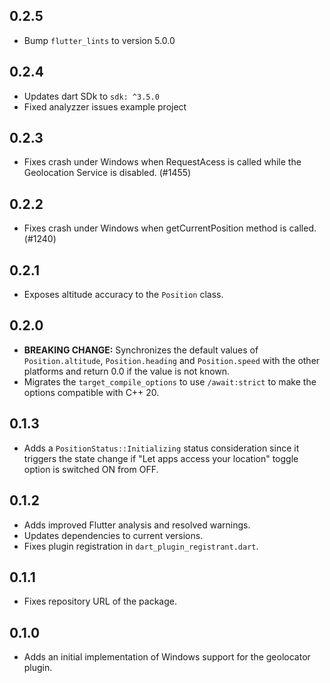 ## 0.2.5

- Bump `flutter_lints` to version 5.0.0

## 0.2.4

* Updates dart SDk to `sdk: ^3.5.0`
* Fixed analyzzer issues example project

## 0.2.3

* Fixes crash under Windows when RequestAcess is called while the Geolocation Service is disabled. (#1455)

## 0.2.2

* Fixes crash under Windows when getCurrentPosition method is called. (#1240)

## 0.2.1

* Exposes altitude accuracy to the `Position` class.

## 0.2.0

* **BREAKING CHANGE:** Synchronizes the default values of `Position.altitude`, `Position.heading` and `Position.speed` with the other platforms and return 0.0 if the value is not known.
* Migrates the `target_compile_options` to use `/await:strict` to make the options compatible with C++ 20.

## 0.1.3

* Adds a `PositionStatus::Initializing` status consideration since it triggers the state change 
if "Let apps access your location" toggle option is switched ON from OFF.

## 0.1.2

* Adds improved Flutter analysis and resolved warnings.
* Updates dependencies to current versions.
* Fixes plugin registration in `dart_plugin_registrant.dart`.

## 0.1.1

* Fixes repository URL of the package.

## 0.1.0

* Adds an initial implementation of Windows support for the geolocator plugin.
